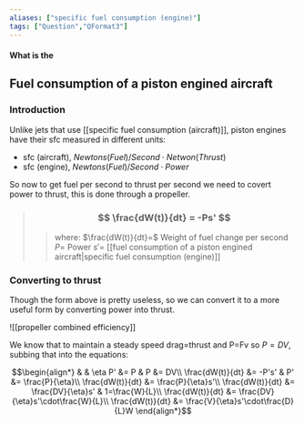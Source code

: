 ```yaml
---
aliases: ["specific fuel consumption (engine)"]
tags: ["Question","QFormat3"]
---
```


#### What is the
## Fuel consumption of a piston engined aircraft
### Introduction
Unlike jets that use [[specific fuel consumption (aircraft)]], piston engines have their sfc measured in different units:
- sfc (aircraft), $Newtons(Fuel)/Second\cdot Netwon(Thrust)$
- sfc (engine), $Newtons(Fuel)/Second \cdot Power$

So now to get fuel per second to thrust per second we need to covert power to thrust, this is done through a propeller.

> ### $$ \frac{dW(t)}{dt} = -Ps' $$ 
>> where:
>> $\frac{dW(t)}{dt}=$ Weight of fuel change per second 
>> $P=$ Power
>> $s'=$ [[fuel consumption of a piston engined aircraft|specific fuel consumption (engine)]]

### Converting to thrust
Though the form above is pretty useless, so we can convert it to a more useful form by converting power into thrust.

![[propeller combined efficiency]]

We know that to maintain a steady speed drag=thrust and P=Fv so $P=DV$, subbing that into the equations:

$$\begin{align*}
  & & \eta P' &= P & P &= DV\\
\frac{dW(t)}{dt} &= -P's' &  P' &= \frac{P}{\eta}\\
\frac{dW(t)}{dt} &= \frac{P}{\eta}s'\\
\frac{dW(t)}{dt} &= \frac{DV}{\eta}s' & 1=\frac{W}{L}\\
\frac{dW(t)}{dt} &= \frac{DV}{\eta}s'\cdot\frac{W}{L}\\
\frac{dW(t)}{dt} &= \frac{V}{\eta}s'\cdot\frac{D}{L}W
\end{align*}$$
